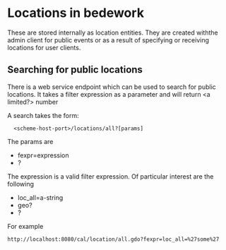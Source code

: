# Locations in bedework

These are stored internally as location entities. They are created withthe admin client for public events or as a result of specifying or receiving locations for user clients.

## Searching for public locations

There is a web service endpoint which can be used to search for public locations. It takes a filter expression as a parameter and will return <a limited?> number 

A search takes the form:
```
  <scheme-host-port>/locations/all?[params]
```
  
The params are
  * fexpr=expression
  * ?
  
The expression is a valid filter expression. Of particular interest are the following

  * loc_all=a-string
  * geo?
  * ?
  
For example
```
http://localhost:8080/cal/location/all.gdo?fexpr=loc_all=%27some%27
```
